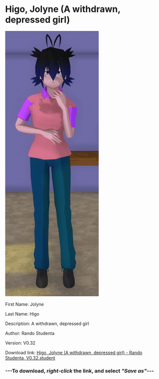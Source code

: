 # Higo, Jolyne (A withdrawn, depressed girl)

<img src = "https://raw.githubusercontent.com/Arbiter1223/Daigaku-Gurashi-Custom-Students/master/Students/Files/Higo%2C%20Jolyne%20(A%20withdrawn%2C%20depressed%20girl).png">

First Name: Jolyne

Last Name: Higo

Description: A withdrawn, depressed girl

Author: Rando Studenta

Version: V0.32

Download link: <a href="https://raw.githubusercontent.com/Arbiter1223/Daigaku-Gurashi-Custom-Students/master/Students/Files/Higo%2C%20Jolyne%20(A%20withdrawn%2C%20depressed%20girl)%20-%20Rando%20Studenta%2C%20V0.32.student">Higo, Jolyne (A withdrawn, depressed girl) - Rando Studenta, V0.32.student</a>

### ---**To download, _right-click_ the link, and select _"Save as"_**---
